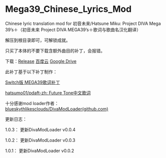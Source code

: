 # Mega39_Chinese_Lyrics_Mod
Chinese lyric translation mod for 初音未来/Hatsune Miku: Project DIVA Mega 39’s＋（初音未来 Project DIVA MEGA39’s＋歌词与歌曲名汉化翻译）



解压到根目录即可，可解锁成就。

只买了本体的不要下载含额外曲目的补丁，会报错。



下载：[Release](https://github.com/jiut/Mega39_Chinese_Lyrics_Mod/releases) [百度云](https://pan.baidu.com/s/1QJqKwLlYbxuEk4SL23GxSQ?pwd=8p9r) [Google Drive](https://drive.google.com/drive/folders/1rA984q2tSAR7TlFSFLfS9FFTluwsIxmT?usp=sharing)

此补丁基于以下补丁制作：

[Switch版 MEGA39歌词补丁](https://www.91tvg.com/forum.php?mod=viewthread&tid=198457) 

[hatsumo01/pdaft-zh: Future Tone中文歌词](https://github.com/hatsumo01/pdaft-zh)



十分感谢mod loader作者：[blueskythlikesclouds/DivaModLoader(github.com)](https://github.com/blueskythlikesclouds/DivaModLoader)

更新日志：

1.0.3：
更新DivaModLoader v0.0.4

1.0.2：
更新DivaModLoader v0.0.3

1.0.1：
更新DivaModLoader v0.0.2